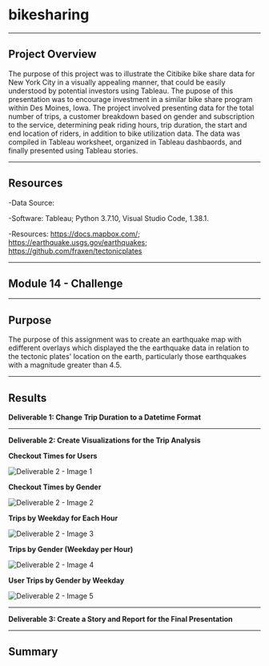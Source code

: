 # bikesharing

--------------------------------------------------------------------------------------------------------------------------------------------------------------------------------

## **Project Overview**

The purpose of this project was to illustrate the Citibike bike share data for New York City in a visually appealing manner, that could be easily understood by potential investors using Tableau. The pupose of this presentation was to encourage investment in a similar bike share program within Des Moines, Iowa. The project involved presenting  data for the total number of trips, a customer breakdown based on gender and subscription to the service, determining peak riding hours, trip duration, the start and end location of riders, in addition to bike utilization data. The data was compiled in Tableau worksheet, organized in Tableau dashbaords, and finally presented using Tableau stories.   



---------------------------------------------------------------------------------------------------------------------------------------------------------------------------------

## **Resources**

-Data Source: 

-Software: Tableau; Python 3.7.10, Visual Studio Code, 1.38.1. 

-Resources: https://docs.mapbox.com/; https://earthquake.usgs.gov/earthquakes; https://github.com/fraxen/tectonicplates

---------------------------------------------------------------------------------------------------------------------------------------------------------------------------------

## **Module 14 - Challenge** 

---------------------------------------------------------------------------------------------------------------------------------------------------------------------------------

## **Purpose**

The purpose of this assignment was to create an earthquake map with edifferent overlays which displayed the the earthquake data in relation to the tectonic plates' location on the earth, particularly those earthquakes with a magnitude greater than 4.5.

---------------------------------------------------------------------------------------------------------------------------------------------------------------------------------

## **Results**

**Deliverable 1: Change Trip Duration to a Datetime Format**




---------------------------------------------------------------------------------------------------------------------------------------------------------------------------------

**Deliverable 2: Create Visualizations for the Trip Analysis**

**Checkout Times for Users**

![Deliverable 2 - Image 1](https://user-images.githubusercontent.com/92111396/151895839-301ecc4d-663b-4eeb-a951-bab4523204ec.png)


**Checkout Times by Gender**

![Deliverable 2 - Image 2](https://user-images.githubusercontent.com/92111396/151895980-2c1389b9-7ed6-4b4c-9775-4b962d52115d.png)


**Trips by Weekday for Each Hour**

![Deliverable 2 - Image 3](https://user-images.githubusercontent.com/92111396/151895991-6843e61d-a26b-418c-8202-24bb65247b0f.png)


**Trips by Gender (Weekday per Hour)**

![Deliverable 2 - Image 4](https://user-images.githubusercontent.com/92111396/151896003-381b40e5-5f18-4b41-a8b6-d94908b6c723.png)


**User Trips by Gender by Weekday**

![Deliverable 2 - Image 5](https://user-images.githubusercontent.com/92111396/151895967-3c469bc8-02a7-4cd1-9aea-507ca3565e93.png)


---------------------------------------------------------------------------------------------------------------------------------------------------------------------------------

**Deliverable 3: Create a Story and Report for the Final Presentation**


---------------------------------------------------------------------------------------------------------------------------------------------------------------------------------


## **Summary**




